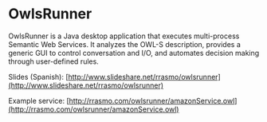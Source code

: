 # OwlsRunner

OwlsRunner is a Java desktop application that executes multi-process Semantic Web Services. It analyzes the OWL-S description, provides a generic GUI to control conversation and I/O, and automates decision making through user-defined rules.

Slides (Spanish): [http://www.slideshare.net/rrasmo/owlsrunner](http://www.slideshare.net/rrasmo/owlsrunner)

Example service: [http://rrasmo.com/owlsrunner/amazonService.owl](http://rrasmo.com/owlsrunner/amazonService.owl)
